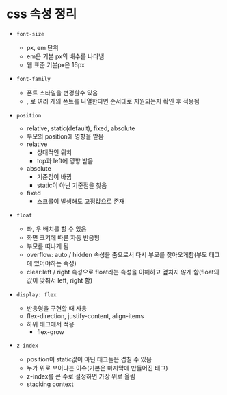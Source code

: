 # css 속성 정리

- `font-size`

  - px, em 단위
  - em은 기본 px의 배수를 나타냄
  - 웹 표준 기본px은 16px

- `font-family`
  - 폰트 스타일을 변경할수 있음
  - , 로 여러 개의 폰트를 나열한다면 순서대로 지원되는지 확인 후 적용됨
- `position`

  - relative, static(default), fixed, absolute
  - 부모의 position에 영향을 받음
  - relative
    - 상대적인 위치
    - top과 left에 영향 받음
  - absolute
    - 기준점이 바뀜
    - static이 아닌 기준점을 찾음
  - fixed
    - 스크롤이 발생해도 고정값으로 존재

- `float`

  - 좌, 우 배치를 할 수 있음
  - 화면 크기에 따른 자동 반응형
  - 부모를 떠나게 됨
  - overflow: auto / hidden 속성을 줌으로서 다시 부모를 찾아오게함(부모 태그에 있어야하는 속성)
  - clear:left / right 속성으로 float라는 속성을 이해하고 곂치지 않게 함(float의 값이 맞춰서 left, right 함)

- `display: flex`

  - 반응형을 구현할 때 사용
  - flex-direction, justify-content, align-items
  - 하위 태그에서 적용
    - flex-grow

- `z-index`
  - position이 static값이 아닌 태그들은 겹칠 수 있음
  - 누가 위로 보이냐는 이슈(기본은 마지막에 만들어진 태그)
  - z-index를 큰 수로 설정하면 가장 위로 올림
  - stacking context
